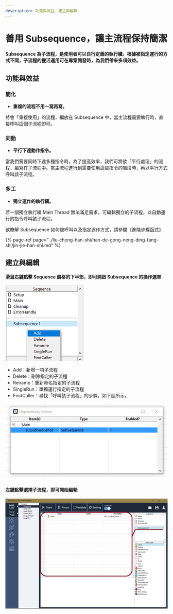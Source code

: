 ```yaml
---
description: 功能與效益、建立與編輯
---
```


# 善用 Subsequence，讓主流程保持簡潔

#### Subsequence 為子流程，是使用者可以自行定義的執行續。根據被指定運行的方式不同，子流程的靈活運用可在專案開發時，為我們帶來多項效益。

## 功能與效益

### 簡化

* **重複的流程不用一寫再寫。**

將會「重複使用」的流程，編放在 Subsequence 中，當主流程需要執行時，直接呼叫這個子流程即可。



### 同動

* **平行下達動作指令。**

當我們需要同時下達多種指令時，為了提高效率，我們可將欲「平行處理」的流程，編寫在子流程中。當主流程進行到需要使用這些指令的階段時，再以平行方式呼叫該子流程。



### 多工

* **獨立運作的執行續。**

若一個獨立執行續 Main Thread 無法滿足需求，可編輯獨立的子流程，以自動運行的指令呼叫該子流程。



欲瞭解 Subsequence 如何被呼叫以及指定運作方式，請參閱《進階步驟函式》

{% page-ref page="../liu-cheng-han-shi/han-de-gong-neng-ding-fang-shi/jin-jie-han-shi.md" %}

## 建立與編輯

#### 滑鼠右鍵點擊 Sequence 窗格的下半部，即可開啟 Subsequence 的操作選單

![Sequence &#x9078;&#x55AE;](../../../.gitbook/assets/subsequence.png)

* Add：新增一項子流程
* Delete：刪除指定的子流程
* Rename：重新命名指定的子流程
* SingleRun：單獨運行指定的子流程
* FindCaller：尋找「呼叫該子流程」的步驟。如下圖所示。

![FindCaller &#x529F;&#x80FD;](../../../.gitbook/assets/subsequence_findcaller.png)



#### 左鍵點擊選擇子流程，即可開始編輯

![&#x7DE8;&#x8F2F;&#x5B50;&#x6D41;&#x7A0B;](../../../.gitbook/assets/subsequence2-1.png)

